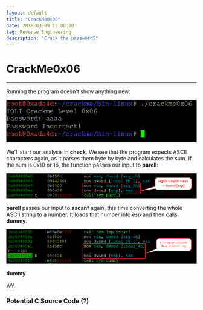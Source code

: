 ```yaml
---
layout: default
title: "CrackMe0x06"
date: 2018-03-09 12:00:00
tag: Reverse_Engineering
description: "Crack the passwordS"
---
```


# CrackMe0x06

___

Running the program doesn't show anything new:

![Image](/images/crackme0x06/wrong_pw.png)

We'll start our analysis in **check**. We see that the program expects ASCII characters again, as it parses them byte by byte and calculates the sum. If the sum is 0x10 or 16, the function passes our input to **parell**:

![Image](/images/crackme0x06/sym_check.png)

**parell** passes our input to **sscanf** again, this time converting the whole ASCII string to a number. It loads that number into *esp* and then calls **dummy**.

![Image](/images/crackme0x06/sym_parell.png)

**dummy** 

\\\\\\\\\\

### Potential C Source Code (?)